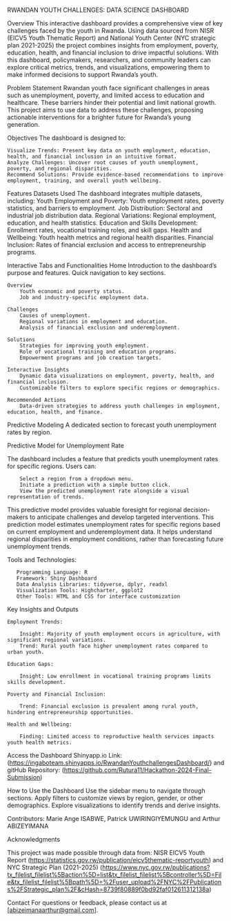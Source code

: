 RWANDAN YOUTH CHALLENGES: DATA SCIENCE DASHBOARD

Overview
This interactive dashboard provides a comprehensive view of key challenges faced by the youth in Rwanda. Using data sourced from NISR (EICV5 Youth Thematic Report) and National Youth Center (NYC strategic plan 2021-2025) the project combines insights from employment, poverty, education, health, and financial inclusion to drive impactful solutions.
With this dashboard, policymakers, researchers, and community leaders can explore critical metrics, trends, and visualizations, empowering them to make informed decisions to support Rwanda’s youth.


Problem Statement
Rwandan youth face significant challenges in areas such as unemployment, poverty, and limited access to education and healthcare. These barriers hinder their potential and limit national growth. This project aims to use data to address these challenges, proposing actionable interventions for a brighter future for Rwanda’s young generation.

Objectives
The dashboard is designed to:

    Visualize Trends: Present key data on youth employment, education, health, and financial inclusion in an intuitive format.
    Analyze Challenges: Uncover root causes of youth unemployment, poverty, and regional disparities.
    Recommend Solutions: Provide evidence-based recommendations to improve employment, training, and overall youth wellbeing.



Features
   Datasets Used
   The dashboard integrates multiple datasets, including:
    Youth Employment and Poverty: Youth employment rates, poverty statistics, and barriers to employment.
    Job Distribution: Sectoral and industrial job distribution data.
    Regional Variations: Regional employment, education, and health statistics.
    Education and Skills Development: Enrollment rates, vocational training roles, and skill gaps.
    Health and Wellbeing: Youth health metrics and regional health disparities.
    Financial Inclusion: Rates of financial exclusion and access to entrepreneurship programs.

Interactive Tabs and Functionalities
    Home
        Introduction to the dashboard’s purpose and features.
        Quick navigation to key sections.

    Overview
        Youth economic and poverty status.
        Job and industry-specific employment data.

    Challenges
        Causes of unemployment.
        Regional variations in employment and education.
        Analysis of financial exclusion and underemployment.

    Solutions
        Strategies for improving youth employment.
        Role of vocational training and education programs.
        Empowerment programs and job creation targets.

    Interactive Insights
        Dynamic data visualizations on employment, poverty, health, and financial inclusion.
        Customizable filters to explore specific regions or demographics.

    Recommended Actions
        Data-driven strategies to address youth challenges in employment, education, health, and finance.
  Predictive Modeling
        A dedicated section to forecast youth unemployment rates by region.

Predictive Model for Unemployment Rate

 The dashboard includes a feature that predicts youth unemployment rates for specific regions. Users can:
 
        Select a region from a dropdown menu.
        Initiate a prediction with a simple button click. 
        View the predicted unemployment rate alongside a visual representation of trends.
This predictive model provides valuable foresight for regional decision-makers to anticipate challenges and develop targeted interventions.
This prediction model estimates unemployment rates for specific regions based on current employment and underemployment data. It helps understand regional disparities in employment conditions, rather than forecasting future unemployment trends.

Tools and Technologies:

       Programming Language: R
       Framework: Shiny Dashboard
       Data Analysis Libraries: tidyverse, dplyr, readxl
       Visualization Tools: Highcharter, ggplot2
       Other Tools: HTML and CSS for interface customization



Key Insights and Outputs

    Employment Trends:
        
        Insight: Majority of youth employment occurs in agriculture, with significant regional variations.
        Trend: Rural youth face higher unemployment rates compared to urban youth.
        
    Education Gaps:
        
        Insight: Low enrollment in vocational training programs limits skills development.

    Poverty and Financial Inclusion:
    
        Trend: Financial exclusion is prevalent among rural youth, hindering entrepreneurship opportunities.

    Health and Wellbeing:
    
        Finding: Limited access to reproductive health services impacts youth health metrics.



Access the Dashboard
    Shinyapp.io Link: (https://ingaboteam.shinyapps.io/RwandanYouthchallengesDashboard/)
    and gitHub Repository: (https://github.com/Rutura11/Hackathon-2024-Final-Submission)



How to Use the Dashboard
    Use the sidebar menu to navigate through sections.
    Apply filters to customize views by region, gender, or other demographics.
    Explore visualizations to identify trends and derive insights.


Contributors:
    Marie Ange ISABWE, 
    Patrick UWIRINGIYEMUNGU and 
    Arthur ABIZEYIMANA
    


Acknowledgments

This project was made possible through data from:
    NISR EICV5 Youth Report (https://statistics.gov.rw/publication/eicv5thematic-reportyouth)
   and NYC Strategic Plan (2021-2025) (https://www.nyc.gov.rw/publications?tx_filelist_filelist%5Baction%5D=list&tx_filelist_filelist%5Bcontroller%5D=File&tx_filelist_filelist%5Bpath%5D=%2Fuser_upload%2FNYC%2FPublications%2FStrategic_plan%2F&cHash=8739f80889f0bd92faf012611312138a)

Contact
For questions or feedback, please contact us at [abizeimanaarthur@gmail.com].
